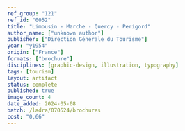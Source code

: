 ```yaml
---
ref_group: "121"
ref_id: "0052"
title: "Limousin - Marche - Quercy - Perigord"
author_name: ["unknown author"]
publisher: ["Direction Générale du Tourisme"]
year: "y1954"
origin: ["France"]
formats: ["brochure"]
disciplines: [graphic-design, illustration, typography]
tags: [tourism]
layout: artifact
status: complete
published: true
image_count: 4
date_added: 2024-05-08
batch: /ladra/070524/brochures
cost: "0,66"
---
```

